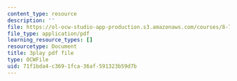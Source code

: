 ```yaml
---
content_type: resource
description: ''
file: https://ol-ocw-studio-app-production.s3.amazonaws.com/courses/8-701-introduction-to-nuclear-and-particle-physics-fall-2020/71f1bda4c3691fca36af591323b59d7b_s-QcRrGppsk.pdf
file_type: application/pdf
learning_resource_types: []
resourcetype: Document
title: 3play pdf file
type: OCWFile
uid: 71f1bda4-c369-1fca-36af-591323b59d7b
---
```

